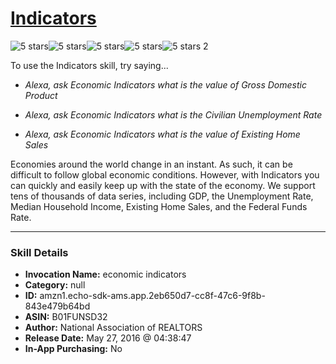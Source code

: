 # [Indicators](http://alexa.amazon.com/#skills/amzn1.echo-sdk-ams.app.2eb650d7-cc8f-47c6-9f8b-843e479b64bd)
![5 stars](../../images/ic_star_black_18dp_1x.png)![5 stars](../../images/ic_star_black_18dp_1x.png)![5 stars](../../images/ic_star_black_18dp_1x.png)![5 stars](../../images/ic_star_black_18dp_1x.png)![5 stars](../../images/ic_star_black_18dp_1x.png) 2

To use the Indicators skill, try saying...

* *Alexa, ask Economic Indicators what is the value of Gross Domestic Product*

* *Alexa, ask Economic Indicators what is the Civilian Unemployment Rate*

* *Alexa, ask Economic Indicators what is the value of Existing Home Sales*

Economies around the world change in an instant. As such, it can be difficult to follow global economic conditions. However, with Indicators you can quickly and easily keep up with the state of the economy. We support tens of thousands of data series, including GDP, the Unemployment Rate, Median Household Income, Existing Home Sales, and the Federal Funds Rate.

***

### Skill Details

* **Invocation Name:** economic indicators
* **Category:** null
* **ID:** amzn1.echo-sdk-ams.app.2eb650d7-cc8f-47c6-9f8b-843e479b64bd
* **ASIN:** B01FUNSD32
* **Author:** National Association of REALTORS
* **Release Date:** May 27, 2016 @ 04:38:47
* **In-App Purchasing:** No
